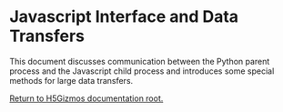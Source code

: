 
# Javascript Interface and Data Transfers

This document discusses communication between the Python parent process and the Javascript child
process and introduces some special methods for large data transfers.

<a href="../README.md">
Return to H5Gizmos documentation root.
</a>

